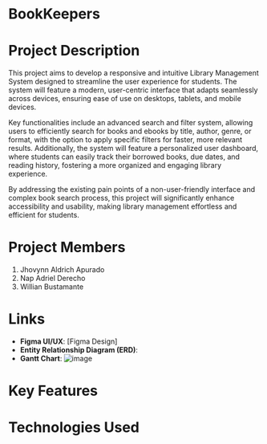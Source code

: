 # BookKeepers

# Project Description
This project aims to develop a responsive and intuitive Library Management System designed to streamline the user experience for students. The system will feature a modern, user-centric interface that adapts seamlessly across devices, ensuring ease of use on desktops, tablets, and mobile devices.

Key functionalities include an advanced search and filter system, allowing users to efficiently search for books and ebooks by title, author, genre, or format, with the option to apply specific filters for faster, more relevant results. Additionally, the system will feature a personalized user dashboard, where students can easily track their borrowed books, due dates, and reading history, fostering a more organized and engaging library experience.

By addressing the existing pain points of a non-user-friendly interface and complex book search process, this project will significantly enhance accessibility and usability, making library management effortless and efficient for students.

# Project Members
1. Jhovynn Aldrich Apurado
2. Nap Adriel Derecho
3. Willian Bustamante

# Links
- **Figma UI/UX**: [Figma Design]
- **Entity Relationship Diagram (ERD)**: 
- **Gantt Chart**: ![image](https://github.com/user-attachments/assets/d56ddbc1-1994-4af9-8547-c7d5df0582c8)


# Key Features


# Technologies Used
